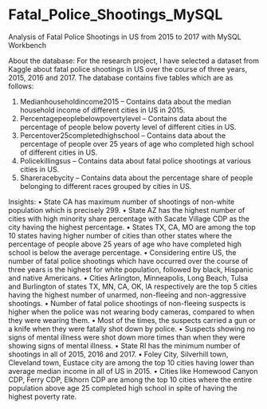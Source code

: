 # Fatal_Police_Shootings_MySQL
Analysis of Fatal Police Shootings in US from 2015 to 2017 with MySQL Workbench

About the database:
For the research project, I have selected a dataset from Kaggle about fatal police shootings in US over the course of three years, 2015, 2016 and 2017. The database contains five tables which are as follows:
1.	Medianhouseholdincome2015 – Contains data about the median household income of different cities in US in 2015.
2.	Percentagepeoplebelowpovertylevel – Contains data about the percentage of people below poverty level of different cities in US.
3.	Percentover25completedhighschool – Contains data about the percentage of people over 25 years of age who completed high school of different cities in US.
4.	Policekillingsus – Contains data about fatal police shootings at various cities in US.
5.	Shareracebycity – Contains data about the percentage share of people belonging to different races grouped by cities in US.


Insights:
•	State CA has maximum number of shootings of non-white population which is precisely 299. 
•	State AZ has the highest number of cities with high minority share percentage with Sacate Village CDP as the city having the highest percentage.
•	States TX, CA, MO are among the top 10 states having higher number of cities than other states where the percentage of people above 25 years of age who have completed high school is below the average percentage.
•	Considering entire US, the number of fatal police shootings which have occurred over the course of three years is the highest for white population, followed by black, Hispanic and native Americans.
•	Cities Arlington, Minneapolis, Long Beach, Tulsa and Burlington of states TX, MN, CA, OK, IA respectively are the top 5 cities having the highest number of unarmed, non-fleeing and non-aggressive shootings.
•	Number of fatal police shootings of non-fleeing suspects is higher when the police was not wearing body cameras, compared to when they were wearing them.
•	Most of the times, the suspects carried a gun or a knife when they were fatally shot down by police.
•	Suspects showing no signs of mental illness were shot down more times than when they were showing signs of mental illness.
•	State RI has the minimum number of shootings in all of 2015, 2016 and 2017.
•	Foley City, Silverhill town, Cleveland town, Eustace city are among the top 10 cities having lower than average median income in all of US in 2015.
•	Cities like Homewood Canyon CDP, Ferry CDP, Elkhorn CDP are among the top 10 cities where the entire population above age 25 completed high school in spite of having the highest poverty rate.
